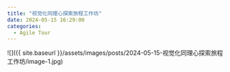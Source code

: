 ```yaml
---
title: "视觉化同理心探索旅程工作坊"
date: 2024-05-15 16:29:00
categories:
  - Agile Tour
---
```

![]({{ site.baseurl }}/assets/images/posts/2024-05-15-视觉化同理心探索旅程工作坊/image-1.jpg)